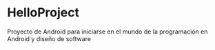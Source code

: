 # HelloProject

Proyecto de Android para iniciarse en el mundo de la programación en Android y diseño de software
